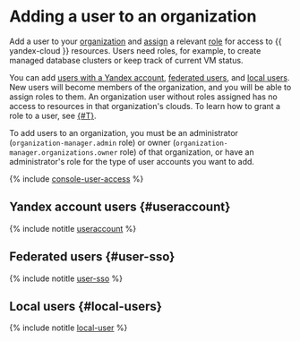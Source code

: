 # Adding a user to an organization

Add a user to your [organization](../../overview/roles-and-resources.md) and [assign](../../iam/operations/roles/grant.md) a relevant [role](../../iam/concepts/access-control/roles.md) for access to {{ yandex-cloud }} resources. Users need roles, for example, to create managed database clusters or keep track of current VM status.

You can add [users with a Yandex account](../../iam/concepts/users/accounts.md#passport), [federated users](../../iam/concepts/users/accounts.md#saml-federation), and [local users](../../iam/concepts/users/accounts.md#local). New users will become members of the organization, and you will be able to assign roles to them. An organization user without roles assigned has no access to resources in that organization's clouds. To learn how to grant a role to a user, see [{#T}](../../iam/operations/roles/grant.md).

To add users to an organization, you must be an administrator (`organization-manager.admin` role) or owner (`organization-manager.organizations.owner` role) of that organization, or have an administrator's role for the type of user accounts you want to add.

{% include [console-user-access](console-user-access.md) %}

## Yandex account users {#useraccount}

{% include notitle [useraccount](./useraccount.md) %}

## Federated users {#user-sso}

{% include notitle [user-sso](./user-sso.md) %}

## Local users {#local-users}

{% include notitle [local-user](./local-user.md) %}